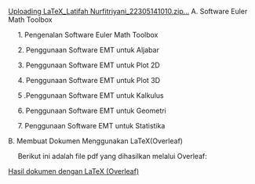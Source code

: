 [Uploading LaTeX_Latifah Nurfitriyani_22305141010.zip…]()
A. Software Euler Math Toolbox <br>

     1. Pengenalan Software Euler Math Toolbox <br>

     2. Penggunaan Software EMT untuk Aljabar <br>

     3. Penggunaan Software EMT untuk Plot 2D <br>

     4. Penggunaan Software EMT untuk Plot 3D <br>

     5 .Penggunaan Software EMT untuk Kalkulus <br>

     6. Penggunaan Software EMT untuk Geometri <br>

     7. Penggunaan Software EMT untuk Statistika <br>

B. Membuat Dokumen Menggunakan LaTeX(Overleaf) <br>

     Berikut ini adalah file pdf yang dihasilkan melalui Overleaf: <br>

[Hasil dokumen dengan LaTeX (Overleaf)](https://drive.google.com/file/d/1dhwXyQvWIC7AsDtZ13Re4br-eOmHlYpZ/view?usp=sharing)
